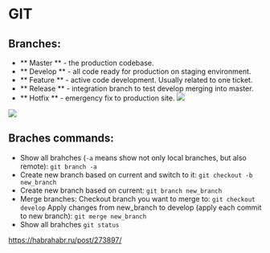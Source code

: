<!-- github markdown syntax: https://help.github.com/articles/basic-writing-and-formatting-syntax/ -->

# GIT
## Branches:
- ** Master ** - the production codebase.
- ** Develop ** - all code ready for production on staging environment.
- ** Feature ** - active code development. Usually related to one ticket.
- ** Release ** - integration branch to test develop merging into master.
- ** Hotfix ** - emergency fix to production site.
![](https://datasift.github.io/gitflow/GitFlowHotfixBranch.png)

![](http://www.geekgumbo.com/wp-content/uploads/2011/08/nvie-git-workflow-commands.png)

## Braches commands:
- Show all brahches (`-a` means show not only local branches, but also remote): `git branch -a`
- Create new branch based on current and switch to it: `git checkout -b new_branch`
- Create new branch based on current: `git branch new_branch`
- Merge branches:
Checkout branch you want to merge to: `git checkout develop`
Apply changes from new_branch to develop (apply each commit to new branch): `git merge new_branch`
- Show all brahches `git status`


https://habrahabr.ru/post/273897/